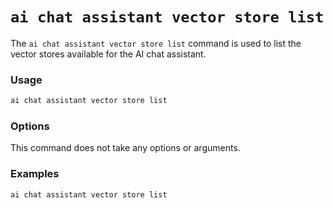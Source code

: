 # `ai chat assistant vector store list`

The `ai chat assistant vector store list` command is used to list the vector stores available for the AI chat assistant.

### Usage
``` bash
ai chat assistant vector store list
```

### Options
This command does not take any options or arguments.

### Examples

``` bash title="List available vector stores"
ai chat assistant vector store list
```
